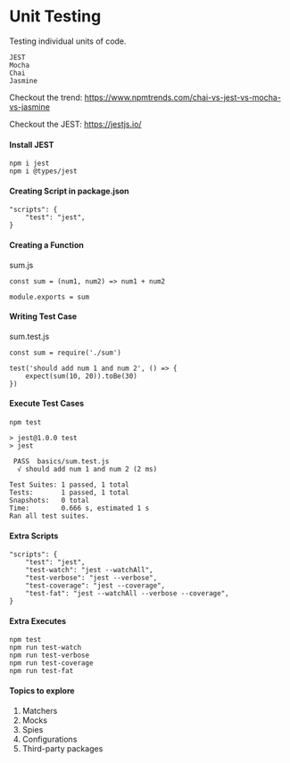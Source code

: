 # Unit Testing

Testing individual units of code.

```
JEST
Mocha
Chai
Jasmine
```

Checkout the trend: https://www.npmtrends.com/chai-vs-jest-vs-mocha-vs-jasmine

Checkout the JEST: https://jestjs.io/

#### Install JEST
```
npm i jest
npm i @types/jest
```

#### Creating Script in package.json
```
"scripts": {
	"test": "jest",
}
```

#### Creating a Function
sum.js
```
const sum = (num1, num2) => num1 + num2

module.exports = sum
```

#### Writing Test Case
sum.test.js
```
const sum = require('./sum')

test('should add num 1 and num 2', () => {
    expect(sum(10, 20)).toBe(30)
})
```

#### Execute Test Cases
```
npm test

> jest@1.0.0 test
> jest

 PASS  basics/sum.test.js
  √ should add num 1 and num 2 (2 ms)

Test Suites: 1 passed, 1 total
Tests:       1 passed, 1 total
Snapshots:   0 total
Time:        0.666 s, estimated 1 s
Ran all test suites.

```

#### Extra Scripts
```
"scripts": {
	"test": "jest",
	"test-watch": "jest --watchAll",
	"test-verbose": "jest --verbose",
	"test-coverage": "jest --coverage",
	"test-fat": "jest --watchAll --verbose --coverage",
}
```

#### Extra Executes
```
npm test
npm run test-watch
npm run test-verbose
npm run test-coverage
npm run test-fat
```

#### Topics to explore

1. Matchers
2. Mocks
3. Spies
4. Configurations
5. Third-party packages